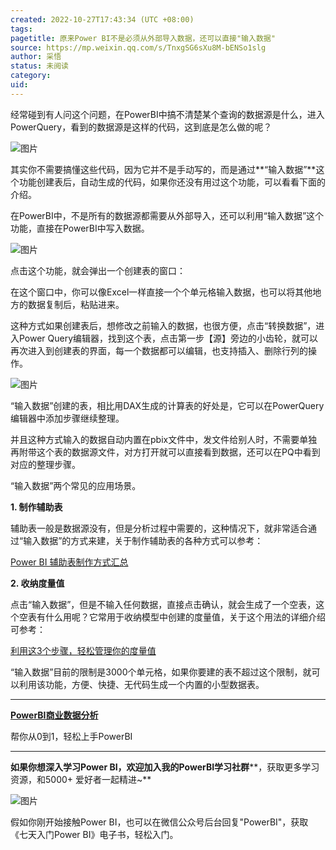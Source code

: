 ```yaml
---
created: 2022-10-27T17:43:34 (UTC +08:00)
tags: 
pagetitle: 原来Power BI不是必须从外部导入数据，还可以直接"输入数据"
source: https://mp.weixin.qq.com/s/TnxgSG6sXu8M-bENSo1slg
author: 采悟
status: 未阅读
category: 
uid: 
---
```


经常碰到有人问这个问题，在PowerBI中搞不清楚某个查询的数据源是什么，进入PowerQuery，看到的数据源是这样的代码，这到底是怎么做的呢？

![图片](https://mmbiz.qpic.cn/mmbiz_png/aHEbZtANQJPCae35JZibltBuamz8icwialMS4xHwYBWccqdrxU91sh01DvpkgEKsOU0IFJdlEVtePHSMokk0erZ6A/640?wx_fmt=png&wxfrom=5&wx_lazy=1&wx_co=1)

其实你不需要搞懂这些代码，因为它并不是手动写的，而是通过**“输入数据”**这个功能创建表后，自动生成的代码，如果你还没有用过这个功能，可以看看下面的介绍。

在PowerBI中，不是所有的数据源都需要从外部导入，还可以利用“输入数据”这个功能，直接在PowerBI中写入数据。

![图片](https://mmbiz.qpic.cn/mmbiz_png/aHEbZtANQJPCae35JZibltBuamz8icwialMDibaHneicPr9RWPDm2POpUgurRltpbiaZCQfK2rurVqwl1nzYq32RzYcQ/640?wx_fmt=png&wxfrom=5&wx_lazy=1&wx_co=1)

点击这个功能，就会弹出一个创建表的窗口：

在这个窗口中，你可以像Excel一样直接一个个单元格输入数据，也可以将其他地方的数据复制后，粘贴进来。

这种方式如果创建表后，想修改之前输入的数据，也很方便，点击“转换数据”，进入Power Query编辑器，找到这个表，点击第一步【源】旁边的小齿轮，就可以再次进入到创建表的界面，每一个数据都可以编辑，也支持插入、删除行列的操作。

![图片](https://mmbiz.qpic.cn/mmbiz_gif/aHEbZtANQJNGXuShF3UbRFOSA5Qa9dQA0F8W9EpRFnJkACqkCibSQxJwraWnF8XAZW3h8qM56uS8df7DLsuagxA/640?wx_fmt=gif&wxfrom=5&wx_lazy=1)

“输入数据”创建的表，相比用DAX生成的计算表的好处是，它可以在PowerQuery编辑器中添加步骤继续整理。

并且这种方式输入的数据自动内置在pbix文件中，发文件给别人时，不需要单独再附带这个表的数据源文件，对方打开就可以直接看到数据，还可以在PQ中看到对应的整理步骤。

“输入数据”两个常见的应用场景。

**1\. 制作辅助表**

辅助表一般是数据源没有，但是分析过程中需要的，这种情况下，就非常适合通过“输入数据”的方式来建，关于制作辅助表的各种方式可以参考：

[Power BI 辅助表制作方式汇总](http://mp.weixin.qq.com/s?__biz=MzA4MzQwMjY4MA==&mid=2484071809&idx=1&sn=9e8f4916082c32cc0291a2e4e565f1fd&chksm=8e0c4756b97bce4087ec53dfb6e5380e7cb0662e73fa070f831e4283095505a5aced233e59c8&scene=21#wechat_redirect)  

**2\. 收纳度量值**

点击“输入数据”，但是不输入任何数据，直接点击确认，就会生成了一个空表，这个空表有什么用呢？它常用于收纳模型中创建的度量值，关于这个用法的详细介绍可参考：

[利用这3个步骤，轻松管理你的度量值](http://mp.weixin.qq.com/s?__biz=MzA4MzQwMjY4MA==&mid=2484069973&idx=1&sn=b14786fae234c7da3055c38f641d8556&chksm=8e0c4c82b97bc594eb16dd48bdf2c8b853f741b3a29cb6d9eee7881fcd0fd114d1b4515adfe0&scene=21#wechat_redirect)  

“输入数据”目前的限制是3000个单元格，如果你要建的表不超过这个限制，就可以利用该功能，方便、快捷、无代码生成一个内置的小型数据表。

___

[**PowerBI商业数据分析**](http://mp.weixin.qq.com/s?__biz=MzA4MzQwMjY4MA==&mid=2484074987&idx=1&sn=5cf4ba4b683ee9136bb7a26f6e9bcf01&chksm=8e0c533cb97bda2add48a4576b9c1e230249a5a4160dd93cd677a37ea21d26fc9cc26fc4cb1c&scene=21#wechat_redirect)

帮你从0到1，轻松上手PowerBI

___

**如果你想深入学习Power BI，欢迎加入我的PowerBI学习社群****，获取更多学习资源，和5000+ 爱好者一起精进~**

![图片](https://mmbiz.qpic.cn/mmbiz_png/aHEbZtANQJMstwXX5zrKianmFXzyqbIVgh7byfo3V8JJPmhqicywbtYkM0j2ibngnT5XBZ2AwKvGZiby9ngoKfLvzg/640?wx_fmt=png&wxfrom=5&wx_lazy=1&wx_co=1)

假如你刚开始接触Power BI，也可以在微信公众号后台回复"PowerBI"，获取《七天入门Power BI》电子书，轻松入门。
